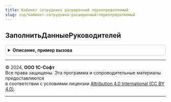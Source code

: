 ```yaml
---
title: Кабинет сотрудника расширенный переопределяемый
slug: zup/кабинет-сотрудника-расширенный-переопределяемый
---
```



## ЗаполнитьДанныеРуководителей
<details style="margin: 1em 0; padding: 0.5em; border: 1px solid #ccc; border-radius: 6px;">

<summary style="font-weight: bold; cursor: pointer;">Описание, пример вызова</summary>

```bsl

// Получает сведения о руководителях подразделений предприятия и помещает их в параметр ДанныеРуководителей.
//
// Параметры:
// 		ДанныеРуководителей - Соответствие - заполняется руководителя подразделений.
// 			* Ключ - СправочникСсылка.СтруктураПредприятия
// 			* Значение - СправочникСсылка.ФизическоеЛицо.
// 		ПодразделенияПредприятия - Массив - содержит СправочникСсылка.СтруктураПредприятия,
//			подразделения предприятия, по которым необходимо получить руководителей.
//
Процедура ЗаполнитьДанныеРуководителей(ДанныеРуководителей, ПодразделенияПредприятия) Экспорт
```

Пример вызова
```bsl
КабинетСотрудникаРасширенныйПереопределяемый.ЗаполнитьДанныеРуководителей(ДанныеРуководителей, ПодразделенияПредприятия) 
```
</details>

---

© 2024, **ООО 1С-Софт**  
Все права защищены. Эта программа и сопроводительные материалы предоставляются  
в соответствии с условиями лицензии [Attribution 4.0 International (CC BY 4.0)](https://creativecommons.org/licenses/by/4.0/legalcode).

---
